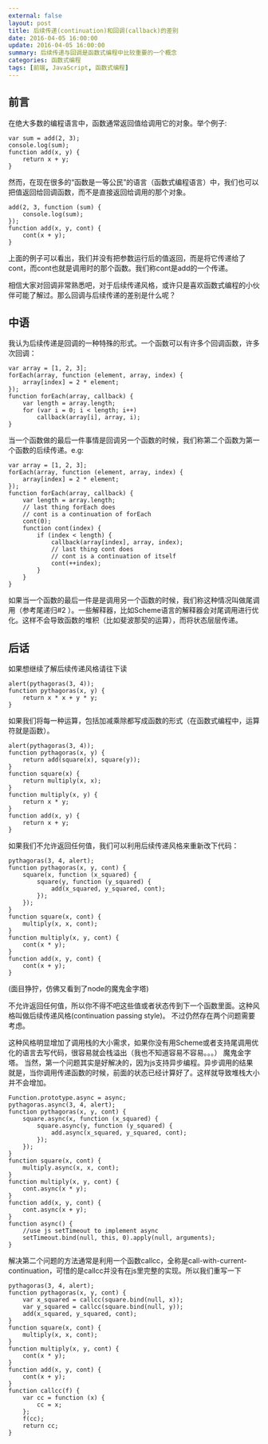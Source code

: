 ```yaml
---
external: false
layout: post
title: 后续传递(continuation)和回调(callback)的差别
date: 2016-04-05 16:00:00
update: 2016-04-05 16:00:00
summary: 后续传递与回调是函数式编程中比较重要的一个概念 
categories: 函数式编程 
tags: [前端, JavaScript, 函数式编程]
---
```


## 前言

在绝大多数的编程语言中，函数通常返回值给调用它的对象。举个例子:

```
var sum = add(2, 3);
console.log(sum);
function add(x, y) {
    return x + y;
}
```

然而，在现在很多的“函数是一等公民”的语言（函数式编程语言）中，我们也可以把值返回给回调函数，而不是直接返回给调用的那个对象。

```
add(2, 3, function (sum) {
    console.log(sum);
});
function add(x, y, cont) {
    cont(x + y);
}
```

上面的例子可以看出，我们并没有把参数运行后的值返回，而是将它传递给了cont，而cont也就是调用时的那个函数。我们称cont是add的一个传递。

相信大家对回调非常熟悉吧，对于后续传递风格，或许只是喜欢函数式编程的小伙伴可能了解过。那么回调与后续传递的差别是什么呢？

## 中语

我认为后续传递是回调的一种特殊的形式。一个函数可以有许多个回调函数，许多次回调：

```
var array = [1, 2, 3];
forEach(array, function (element, array, index) {
    array[index] = 2 * element;
});
function forEach(array, callback) {
    var length = array.length;
    for (var i = 0; i < length; i++)
        callback(array[i], array, i);
}
```

当一个函数做的最后一件事情是回调另一个函数的时候，我们称第二个函数为第一个函数的后续传递。e.g:

```
var array = [1, 2, 3];
forEach(array, function (element, array, index) {
    array[index] = 2 * element;
});
function forEach(array, callback) {
    var length = array.length;
    // last thing forEach does
    // cont is a continuation of forEach
    cont(0);
    function cont(index) {
        if (index < length) {
            callback(array[index], array, index);
            // last thing cont does
            // cont is a continuation of itself
            cont(++index);
        }
    }
}
```

如果当一个函数的最后一件是是调用另一个函数的时候，我们称这种情况叫做尾调用（参考尾递归#2 ）。一些解释器，比如Scheme语言的解释器会对尾调用进行优化。这样不会导致函数的堆积（比如斐波那契的运算），而将状态层层传递。

## 后话

如果想继续了解后续传递风格请往下读

```
alert(pythagoras(3, 4));
function pythagoras(x, y) {
    return x * x + y * y;
}
```

如果我们将每一种运算，包括加减乘除都写成函数的形式（在函数式编程中，运算符就是函数）。

```
alert(pythagoras(3, 4));
function pythagoras(x, y) {
    return add(square(x), square(y));
}
function square(x) {
    return multiply(x, x);
}
function multiply(x, y) {
    return x * y;
}
function add(x, y) {
    return x + y;
}
```

如果我们不允许返回任何值，我们可以利用后续传递风格来重新改下代码：

```
pythagoras(3, 4, alert);
function pythagoras(x, y, cont) {
    square(x, function (x_squared) {
        square(y, function (y_squared) {
            add(x_squared, y_squared, cont);
        });
    });
}
function square(x, cont) {
    multiply(x, x, cont);
}
function multiply(x, y, cont) {
    cont(x * y);
}
function add(x, y, cont) {
    cont(x + y);
}
```

(面目狰狞，仿佛又看到了node的魔鬼金字塔)

不允许返回任何值，所以你不得不吧这些值或者状态传到下一个函数里面。这种风格叫做后续传递风格(continuation passing style)。
不过仍然存在两个问题需要考虑。

这种风格明显增加了调用栈的大小需求，如果你没有用Scheme或者支持尾调用优化的语言去写代码，很容易就会栈溢出（我也不知道容易不容易。。。）
魔鬼金字塔。
当然，第一个问题其实是好解决的，因为js支持异步编程。异步调用的结果就是，当你调用传递函数的时候，前面的状态已经计算好了。这样就导致堆栈大小并不会增加。

```
Function.prototype.async = async;
pythagoras.async(3, 4, alert);
function pythagoras(x, y, cont) {
    square.async(x, function (x_squared) {
        square.async(y, function (y_squared) {
            add.async(x_squared, y_squared, cont);
        });
    });
}
function square(x, cont) {
    multiply.async(x, x, cont);
}
function multiply(x, y, cont) {
    cont.async(x * y);
}
function add(x, y, cont) {
    cont.async(x + y);
}
function async() {
    //use js setTimeout to implement async
    setTimeout.bind(null, this, 0).apply(null, arguments);
}
```

解决第二个问题的方法通常是利用一个函数callcc，全称是call-with-current-continuation，可惜的是callcc并没有在js里完整的实现。所以我们重写一下

```
pythagoras(3, 4, alert);
function pythagoras(x, y, cont) {
    var x_squared = callcc(square.bind(null, x));
    var y_squared = callcc(square.bind(null, y));
    add(x_squared, y_squared, cont);
}
function square(x, cont) {
    multiply(x, x, cont);
}
function multiply(x, y, cont) {
    cont(x * y);
}
function add(x, y, cont) {
    cont(x + y);
}
function callcc(f) {
    var cc = function (x) {
        cc = x;
    };
    f(cc);
    return cc;
}
```